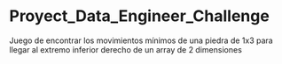 # Proyect_Data_Engineer_Challenge
Juego de encontrar los movimientos mínimos de una piedra de 1x3 para llegar al extremo inferior derecho de un array de 2 dimensiones
